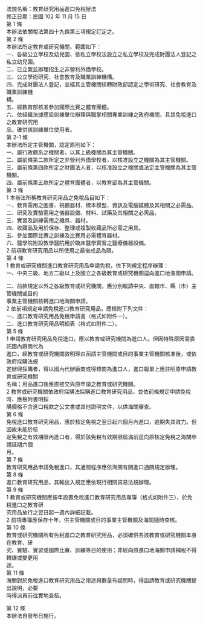 法規名稱：教育研究用品進口免稅辦法  
修正日期：民國 102 年 11 月 15 日  
第 1 條  
本辦法依關稅法第四十九條第三項規定訂定之。  
第 2 條  
本辦法所定教育或研究機關，範圍如下：  
一、各級公立學校及幼兒園、依私立學校法設立之私立學校及完成財團法人登記之私立幼兒園。  
二、已立案並辦理招生之非營利外僑學校。  
三、公立學術研究、社會教育及職業訓練機構。  
四、完成財團法人登記，並經其主管機關核轉財政部認定之學術研究、社會教育及職業訓練機  
構。  
五、經教育部核准參加國際比賽之體育團體。  
六、依組織法據應設訓練單位辦理與職掌相關專業訓練之政府機關，且其免稅進口之教育研究用  
品，確供該訓練單位使用者。  
第 2-1 條  
本辦法所定主管機關，認定原則如下：  
一、屬行政體系之機關者，以其上級機關為其主管機關。  
二、屬前條第二款所定之非營利外僑學校者，以核准設立之機關為其主管機關。  
三、屬前條第四款所定之財團法人者，以核准設立之機關或法定主管機關為其主管機關。  
四、屬前條第五款所定之體育團體者，以教育部為其主管機關。  
第 3 條  
1 本辦法所稱教育研究用品之免稅品目如下：  
一、教育需用之圖書、視聽器材、標本模型、資訊及電腦媒體及其相關之必需品。  
二、研究及實驗需用之儀器設備、材料、試藥及其相關之必需品。  
三、實習及訓練需用之機具、器材。  
四、收藏品及用於保存、整理或複製收藏品所必需之用具。  
五、參加國際比賽之訓練及比賽用必需體育器材。  
六、醫學院附設教學醫院用於臨床醫學實習之醫療儀器設備。  
2 前項教育研究用品以所使用之最後成品為限。  
第 4 條  
1 教育或研究機關進口教育研究用品申請免稅，依下列規定程序辦理：  
一、中央三級、地方二級以上及國立之各級教育或研究機關逕向進口地海關申請。  


二、前款規定以外之各級教育或研究機關，應分別報請中央、直轄市、縣（市）主管機關或目的  
事業主管機關核轉進口地海關申請。  
2 依前項規定申請免稅進口教育研究用品，應檢附下列文件：  
一、進口教育研究用品免稅申請書（格式如附件一）。  
二、進口教育研究用品明細表（格式如附件二）。  
第 5 條  
1 申請教育研究用品免稅進口，應以教育或研究機關為進口人。但因特殊原因需委託國內廠商代為  
進口，經教育或研究機關敘明理由函請主管機關或目的事業主管機關核准後，或依政府採購法規  
定辦理採購者，得以國內代辦廠商或得標商為進口人，進口報單上應註明原申請教育或研究機關  
名稱；用品進口後應直接交與原申請之教育或研究機關。  
2 教育或研究機關依政府採購法採購進口教育研究用品，並依前條規定申請免稅時，應檢附書明採  
購價格不含進口稅款之公文書或其他證明文件，以供海關審查。  
第 6 條  
免稅進口教育研究用品，應於核定免稅之翌日起六個月內進口，逾期失其效力。但因故未能於核  
定免稅之有效期限內進口者，得於該免稅有效期限屆滿前逕向原核定免稅之海關申請延期六個  
月。  
第 7 條  
教育研究用品申請免稅進口，其通關程序應依海關有關進口通關規定辦理。  
第 8 條  
進口教育研究用品，其輸出入規定應依現行相關貿易法規辦理。  
第 9 條  
1 教育或研究機關應按年設置免稅進口教育研究用品專簿（格式如附件三），於免稅進口之教育研  
究用品放行之翌日起一週內詳細記載。  
2 前項專簿應保存十年，供主管機關或目的事業主管機關及海關隨時查核。  
第 10 條  
教育或研究機關所有免稅進口之教育研究用品，必須確供各該教育或研究機關本身在教育、研  
究、實驗、實習或國際比賽、訓練等目的使用；非經向原進口地海關申請補稅不得轉讓或變更用  
途。  
第 11 條  
海關對於免稅進口教育研究用品之用途與數量有疑問時，得函請教育或研究機關提出說明，必要  
時得派員前往實地查核。  


第 12 條  
本辦法自發布日施行。  


